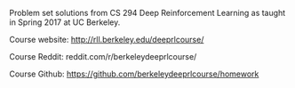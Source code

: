 Problem set solutions from CS 294 Deep Reinforcement Learning as taught in Spring 2017 at UC Berkeley.

Course website: http://rll.berkeley.edu/deeprlcourse/

Course Reddit: reddit.com/r/berkeleydeeprlcourse/

Course Github: https://github.com/berkeleydeeprlcourse/homework
